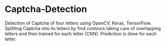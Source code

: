 # Captcha-Detection
Detection of Captcha of four letters using OpenCV, Keras, TensorFlow. Splitting Captcha into its letters by find contours taking care of overlapping letters and then trained for each letter (CNN). Prediction is done for each letter.

